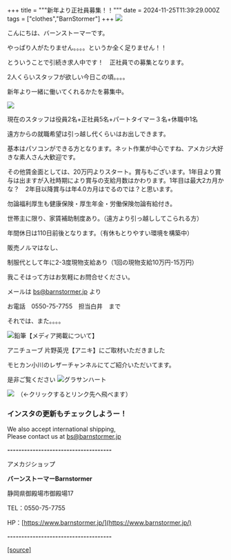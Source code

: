 +++
title = """新年より正社員募集！！"""
date = 2024-11-25T11:39:29.000Z
tags = ["clothes","BarnStormer"]
+++
[![](https://stat.ameba.jp/user_images/20231023/16/barnstormer-go/b2/03/p/o0420015015354743273.png)](https://ameblo.jp/barnstormer-go/entry-12825670498.html)

こんにちは、バーンストーマーです。

やっぱり人がたりません。。。。というか全く足りません！！

とういうことで引続き求人中です！　正社員での募集となります。

2人くらいスタッフが欲しい今日この頃。。。。

新年より一緒に働いてくれるかたを募集中。

[![](https://stat.ameba.jp/user_images/20230827/16/barnstormer-go/a0/9d/p/o0243020715330533131.png?caw=800)](https://ameblo.jp/barnstormer-go/image-12817961014-15330533131.html)

現在のスタッフは役員2名+正社員5名+パートタイマー３名+休職中1名

遠方からの就職希望は引っ越し代くらいはお出しできます。

基本はパソコンができる方となります。ネット作業が中心ですね、アメカジ大好きな素人さん大歓迎です。

その他賃金面としては、20万円よりスタート。賞与もございます。1年目より賞与は出ますが入社時期により賞与の支給月数はかわります。1年目は最大2カ月かな？　2年目以降賞与は年4.0カ月はでるのでは？と思います。

勿論福利厚生も健康保険・厚生年金・労働保険勿論有給付き。

世帯主に限り、家賃補助制度あり。（遠方より引っ越ししてこられる方）

年間休日は110日前後となります。（有休もとりやすい環境を構築中）

販売ノルマはなし、

制服代として年に2-3度現物支給あり（1回の現物支給10万円-15万円）

我こそはって方はお気軽にお問合せください。

メールは bs@barnstormer.jp より

お電話　0550-75-7755　担当白井　まで

それでは、また。。。。

![鉛筆](https://stat100.ameba.jp/blog/ucs/img/char/char3/519.png)【メディア掲載について】

アニチューブ 片野英児【アニキ】にご取材いただきました

モヒカン小川のレザーチャンネルにてご紹介いただいてます。

是非ご覧ください ![グラサンハート](https://stat100.ameba.jp/blog/ucs/img/char/char3/148.png)

[![](https://stat.ameba.jp/user_images/20230412/16/barnstormer-go/6a/23/p/o0108010815269242493.png)](https://www.instagram.com/barnstormer_daily/)　（←クリックするとリンク先へ飛べます）

### インスタの更新もチェックしようー！

We also accept international shipping,  
Please contact us at bs@barnstormer.jp

**\-------------------------------------**

アメカジショップ

**バーンストーマーBarnstormer**

静岡県御殿場市御殿場17

TEL：0550-75-7755

HP：[https://www.barnstormer.jp/](https://www.barnstormer.jp/)

**\-------------------------------------**

[[source]](https://ameblo.jp/barnstormer-go/entry-12875831371.html)
